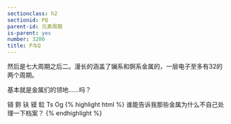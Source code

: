```yaml
---
sectionclass: h2
sectionid: PQ
parent-id: 元素周期
is-parent: yes
number: 3200
title: P与Q
---
```

然后是七大周期之后二。漫长的涵盖了镧系和锕系金属的，一层电子至多有32的两个周期。

基本就是金属们的领地……吗？

鿔 鉨 𫓧 镆 鉝 Ts Og
{% highlight html %}
谁能告诉我那些金属为什么不自己处理一下档案？
{% endhighlight %}